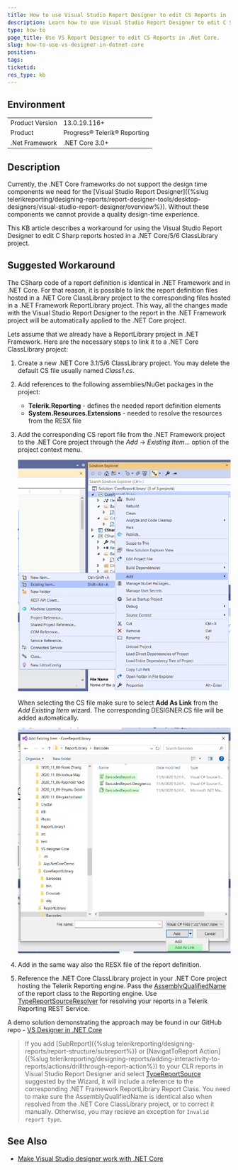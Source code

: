 ```yaml
---
title: How to use Visual Studio Report Designer to edit CS Reports in .Net Core Projects
description: Learn how to use Visual Studio Report Designer to edit C Sharp Reports in .Net Core Projects.
type: how-to
page_title: Use VS Report Designer to edit CS Reports in .Net Core.
slug: how-to-use-vs-designer-in-dotnet-core
position: 
tags: 
ticketid: 
res_type: kb
---
```


## Environment
<table>
	<tbody>
		<tr>
			<td>Product Version</td>
			<td>13.0.19.116+</td>
		</tr>
		<tr>
			<td>Product</td>
			<td>Progress® Telerik® Reporting</td>
		</tr>
		<tr>
			<td>.Net Framework</td>
			<td>.NET Core 3.0+</td>
		</tr>
	</tbody>
</table>


## Description

Currently, the .NET Core frameworks do not support the design time components we need for the [Visual Studio Report Designer]({%slug telerikreporting/designing-reports/report-designer-tools/desktop-designers/visual-studio-report-designer/overview%}). Without these components we cannot provide a quality design-time experience. 

This KB article describes a workaround for using the Visual Studio Report Designer to edit C Sharp reports hosted in a .NET Core/5/6 ClassLibrary project.

## Suggested Workaround

The CSharp code of a report definition is identical in .NET Framework and in .NET Core. For that reason, it is possible to link the report definition files hosted in a .NET Core ClassLibrary project to the corresponding files hosted in a .NET Framework ReportLibrary project. This way, all the changes made with the Visual Studio Report Designer to the report in the .NET Framework project will be automatically applied to the .NET Core project. 

Lets assume that we already have a ReportLibrary project in .NET Framework. Here are the necessary steps to link it to a .NET Core ClassLibrary project:

1. Create a new .NET Core 3.1/5/6 ClassLibrary project. You may delete the default CS file usually named _Class1.cs_. 

1. Add references to the following assemblies/NuGet packages in the project:

	* __Telerik.Reporting__ - defines the needed report definition elements
	* __System.Resources.Extensions__ - needed to resolve the resources from the RESX file

1. Add the corresponding CS report file from the .NET Framework project to the .NET Core project through the _Add_ -> _Existing Item..._ option of the project context menu. 

	![Add Existing Item](images/addexistingitem.png) 

	When selecting the CS file make sure to select __Add As Link__ from the _Add Existing Item_ wizard. The corresponding DESIGNER.CS file will be added automatically.

	![Add As Link](images/addaslink.png)

1. Add in the same way also the RESX file of the report definition.

1. Reference the .NET Core ClassLibrary project in your .NET Core project hosting the Telerik Reporting engine. Pass the [AssemblyQualifiedName](https://docs.microsoft.com/en-us/dotnet/api/system.type.assemblyqualifiedname?view=netcore-3.1) of the report class to the Reporting engine. Use [TypeReportSourceResolver](/api/Telerik.Reporting.Services.TypeReportSourceResolver) for resolving your reports in a Telerik Reporting REST Service.

A demo solution demonstrating the approach may be found in our GitHub repo - [VS Designer in .NET Core](https://github.com/telerik/reporting-samples/tree/master/VS%20designer%20Core)

> If you add [SubReport]({%slug telerikreporting/designing-reports/report-structure/subreport%}) or [NavigatToReport Action]({%slug telerikreporting/designing-reports/adding-interactivity-to-reports/actions/drillthrough-report-action%}) to your CLR reports in Visual Studio Report Designer and select [TypeReportSource](/api/telerik.reporting.typereportsource) suggested by the Wizard, it will include a reference to the corresponding .NET Framework ReportLibrary Report Class. You need to make sure the AssemblyQualifiedName is identical also when resolved from the .NET Core ClassLibrary project, or to correct it manually. Otherwise, you may recieve an exception for `Invalid report type`.

## See Also

* [Make Visual Studio designer work with .NET Core](https://feedback.telerik.com/reporting/1383925-make-visual-studio-designer-work-with-net-core-a-k-a-sdk-style-projects)
